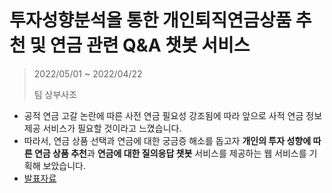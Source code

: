 # 투자성향분석을 통한 개인퇴직연금상품 추천 및 연금 관련 Q&A 챗봇 서비스

> 2022/05/01 ~ 2022/04/22
>
> 팀 상부사조

- 공적 연금 고갈 논란에 따른 사전 연금 필요성 강조됨에 따라 앞으로 사적 연금 정보 제공 서비스가 필요할 것이라고 느꼈습니다. 
- 따라서, 연금 상품 선택과 연금에 대한 궁금증 해소를 돕고자 **개인의 투자 성향에 따른 연금 상품 추천**과 **연금에 대한 질의응답 챗봇** 서비스를 제공하는 웹 서비스를 기획해 보았습니다.
- [발표자료](https://github.com/NewYorkKim/Pension_Chatbot/blob/master/상부사조_발표자료.pdf)